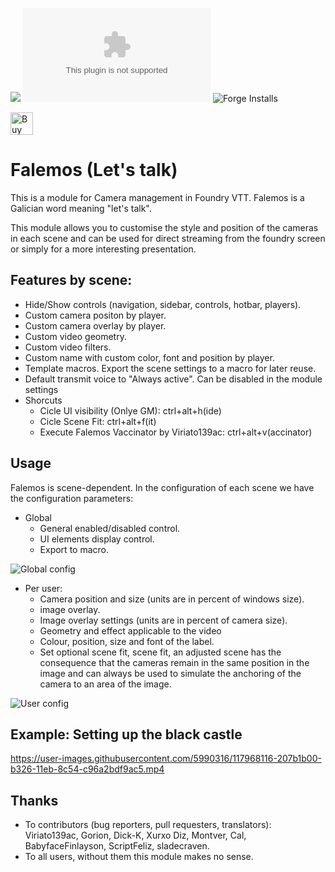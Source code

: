 ![](https://img.shields.io/badge/Foundry-v0.7.9-informational) ![Latest Release Download Count](https://img.shields.io/github/downloads/jvir/foundry-falemos/module.zip) ![Forge Installs](https://img.shields.io/badge/dynamic/json?label=Forge%20Installs&query=package.installs&suffix=%25&url=https%3A%2F%2Fforge-vtt.com%2Fapi%2Fbazaar%2Fpackage%2Ffalemos&colorB=4aa94a)

<a href='https://ko-fi.com/C0C43ZT90' target='_blank'><img height='36' style='border:0px;height:36px;' src='https://cdn.ko-fi.com/cdn/kofi2.png?v=2' border='0' alt='Buy Me a Coffee at ko-fi.com' /></a>

# Falemos (Let's talk)

This is a module for Camera management in Foundry VTT. Falemos is a Galician word meaning "let's talk".

This module allows you to customise the style and position of the cameras in each scene and can be used for direct streaming from the foundry screen or simply for a more interesting presentation.

## Features by scene:
- Hide/Show controls (navigation, sidebar, controls, hotbar, players).
- Custom camera positon by player.
- Custom camera overlay by player.
- Custom video geometry.
- Custom video filters.
- Custom name with custom color, font and position by player.
- Template macros. Export the scene settings to a macro for later reuse.
- Default transmit voice to "Always active". Can be disabled in the module settings
- Shorcuts
    - Cicle UI visibility (Onlye GM): ctrl+alt+h(ide)
    - Cicle Scene Fit: ctrl+alt+f(it)
    - Execute Falemos Vaccinator by Viriato139ac: ctrl+alt+v(accinator)


## Usage

Falemos is scene-dependent. In the configuration of each scene we have the configuration parameters:

- Global
    - General enabled/disabled control.
    - UI elements display control.
    - Export to macro.

![Global config](https://github.com/jvir/foundry-falemos/blob/main/doc/img/globalconfig.png?raw=true)


- Per user:
    - Camera position and size (units are in percent of windows size).
    - image overlay.
    - Image overlay settings (units are in percent of camera size).
    - Geometry and effect applicable to the video
    - Colour, position, size and font of the label.
    - Set optional scene fit, scene fit, an adjusted scene has the consequence that the cameras remain in the same position in the image and can always be used to simulate the anchoring of the camera to an area of the image.

![User config](https://github.com/jvir/foundry-falemos/blob/main/doc/img/userconfig.png?raw=true)

## Example: Setting up the black castle


https://user-images.githubusercontent.com/5990316/117968116-207b1b00-b326-11eb-8c54-c96a2bdf9ac5.mp4




## Thanks

- To contributors (bug reporters, pull requesters, translators): Viriato139ac, Gorion, Dick-K, Xurxo Diz, Montver, Cal, BabyfaceFinlayson, ScriptFeliz, sladecraven.
- To all users, without them this module makes no sense.



